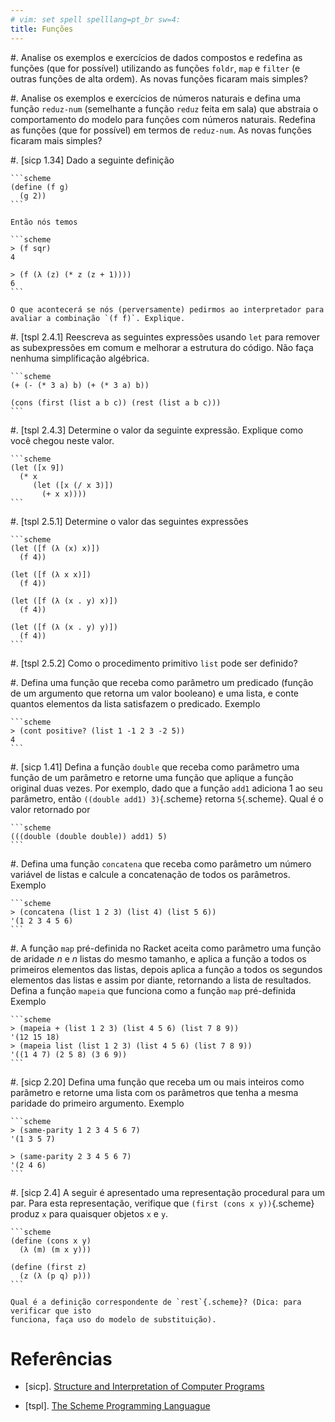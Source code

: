 ```yaml
---
# vim: set spell spelllang=pt_br sw=4:
title: Funções
---
```


#.  Analise os exemplos e exercícios de dados compostos e redefina as funções
    (que for possível) utilizando as funções `foldr`, `map` e `filter` (e
    outras funções de alta ordem). As novas funções ficaram mais simples?

#.  Analise os exemplos e exercícios de números naturais e defina uma função
    `reduz-num` (semelhante a função `reduz` feita em sala) que abstraia
    o comportamento do modelo para funções com números naturais. Redefina as
    funções (que for possível) em termos de `reduz-num`. As novas funções
    ficaram mais simples?

#.  [sicp 1.34] Dado a seguinte definição

    ```scheme
    (define (f g)
      (g 2))
    ```

    Então nós temos

    ```scheme
    > (f sqr)
    4

    > (f (λ (z) (* z (z + 1))))
    6
    ```

    O que acontecerá se nós (perversamente) pedirmos ao interpretador para
    avaliar a combinação `(f f)`. Explique.

#.  [tspl 2.4.1] Reescreva as seguintes expressões usando `let` para remover as
    subexpressões em comum e melhorar a estrutura do código. Não faça nenhuma
    simplificação algébrica.

    ```scheme
    (+ (- (* 3 a) b) (+ (* 3 a) b))

    (cons (first (list a b c)) (rest (list a b c)))
    ```

#.  [tspl 2.4.3] Determine o valor da seguinte expressão. Explique como você
    chegou neste valor.

    ```scheme
    (let ([x 9])
      (* x
         (let ([x (/ x 3)])
           (+ x x))))
    ```

#.  [tspl 2.5.1] Determine o valor das seguintes expressões

    ```scheme
    (let ([f (λ (x) x)])
      (f 4))

    (let ([f (λ x x)])
      (f 4))

    (let ([f (λ (x . y) x)])
      (f 4))

    (let ([f (λ (x . y) y)])
      (f 4))
    ```

#.  [tspl 2.5.2] Como o procedimento primitivo `list` pode ser definido?

#.  Defina uma função que receba como parâmetro um predicado (função de um
    argumento que retorna um valor booleano) e uma lista, e conte quantos
    elementos da lista satisfazem o predicado. Exemplo

    ```scheme
    > (cont positive? (list 1 -1 2 3 -2 5))
    4
    ```

#.  [sicp 1.41] Defina a função `double` que receba como parâmetro uma função
    de um parâmetro e retorne uma função que aplique a função original duas
    vezes. Por exemplo, dado que a função `add1` adiciona 1 ao seu parâmetro,
    então `((double add1) 3)`{.scheme} retorna `5`{.scheme}. Qual é o valor
    retornado por

    ```scheme
    (((double (double double)) add1) 5)
    ```

#.  Defina uma função `concatena` que receba como parâmetro um número variável
    de listas e calcule a concatenação de todos os parâmetros. Exemplo

    ```scheme
    > (concatena (list 1 2 3) (list 4) (list 5 6))
    '(1 2 3 4 5 6)
    ```

#.  A função `map` pré-definida no Racket aceita como parâmetro uma função de
    aridade $n$ e $n$ listas do mesmo tamanho, e aplica a função a todos os
    primeiros elementos das listas, depois aplica a função a todos os segundos
    elementos das listas e assim por diante, retornando a lista de resultados.
    Defina a função `mapeia` que funciona como a função `map` pré-definida
    Exemplo

    ```scheme
    > (mapeia + (list 1 2 3) (list 4 5 6) (list 7 8 9))
    '(12 15 18)
    > (mapeia list (list 1 2 3) (list 4 5 6) (list 7 8 9))
    '((1 4 7) (2 5 8) (3 6 9))
    ```

#.  [sicp 2.20] Defina uma função que receba um ou mais inteiros como parâmetro
    e retorne uma lista com os parâmetros que tenha a mesma paridade do
    primeiro argumento. Exemplo

    ```scheme
    > (same-parity 1 2 3 4 5 6 7)
    '(1 3 5 7)

    > (same-parity 2 3 4 5 6 7)
    '(2 4 6)
    ```

#.  [sicp 2.4] A seguir é apresentado uma representação procedural para um par.
    Para esta representação, verifique que `(first (cons x y))`{.scheme} produz
    `x` para quaisquer objetos `x` e `y`.

    ```scheme
    (define (cons x y)
      (λ (m) (m x y)))

    (define (first z)
      (z (λ (p q) p)))
    ```

    Qual é a definição correspondente de `rest`{.scheme}? (Dica: para verificar que isto
    funciona, faça uso do modelo de substituição).


# Referências

-   [sicp]. [Structure and Interpretation of Computer Programs](https://mitpress.mit.edu/sicp/)

-   [tspl]. [The Scheme Programming Languague](http://www.scheme.com/tspl4/)
